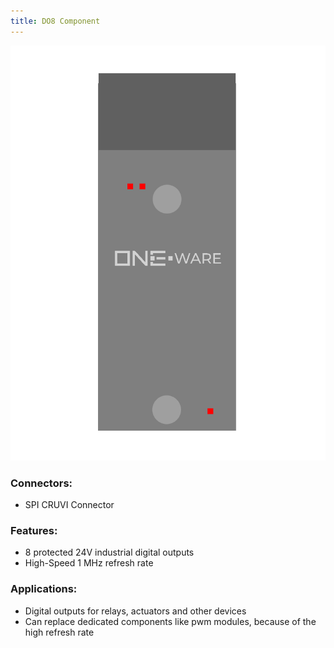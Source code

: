 ```yaml
---
title: DO8 Component
---
```




![DO8 Component](img/Component_DO8.png)

### Connectors:
-	SPI CRUVI Connector

### Features: 
-	8 protected 24V industrial digital outputs
-	High-Speed 1 MHz refresh rate 

### Applications: 
-	Digital outputs for relays, actuators and other devices
-	Can replace dedicated components like pwm modules, because of the high refresh rate

